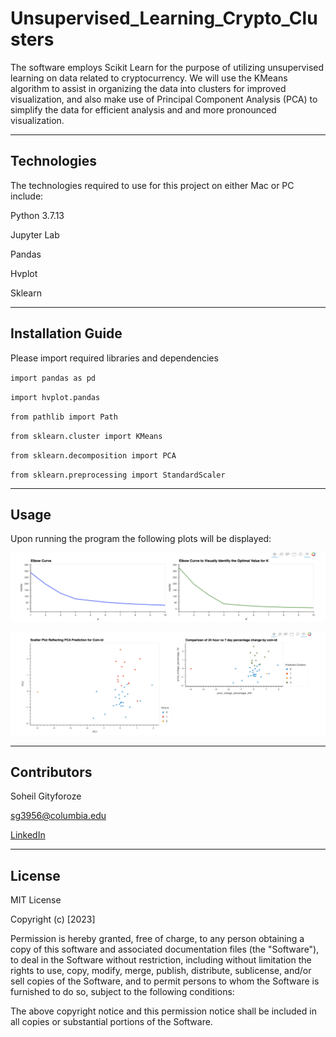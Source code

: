 # Unsupervised_Learning_Crypto_Clusters

The software employs Scikit Learn for the purpose of utilizing unsupervised learning on data related to cryptocurrency. We will use the KMeans algorithm to assist in organizing the data into clusters for improved visualization, and also make use of Principal Component Analysis (PCA) to simplify the data for efficient analysis and and more pronounced visualization.

---

## Technologies

The technologies required to use for this project on either Mac or PC include:

Python 3.7.13


Jupyter Lab


Pandas


Hvplot


Sklearn


---

## Installation Guide

Please import required libraries and dependencies

`import pandas as pd`


`import hvplot.pandas`


`from pathlib import Path`


`from sklearn.cluster import KMeans`


`from sklearn.decomposition import PCA`


`from sklearn.preprocessing import StandardScaler `




---

## Usage

Upon running the program the following plots will be displayed:
 
 
 
![S](https://raw.githubusercontent.com/sg3956/Unsupervised_Learning_Crypto_Clusters/main/scatter_plot_1.png)






![s](https://raw.githubusercontent.com/sg3956/Unsupervised_Learning_Crypto_Clusters/main/scatter_plot_2.png)


---

## Contributors

Soheil Gityforoze

sg3956@columbia.edu

[LinkedIn](https://www.linkedin.com/feed/)

---

## License

MIT License

Copyright (c) [2023]

Permission is hereby granted, free of charge, to any person obtaining a copy of this software and associated documentation files (the "Software"), to deal in the Software without restriction, including without limitation the rights to use, copy, modify, merge, publish, distribute, sublicense, and/or sell copies of the Software, and to permit persons to whom the Software is furnished to do so, subject to the following conditions:

The above copyright notice and this permission notice shall be included in all copies or substantial portions of the Software.
